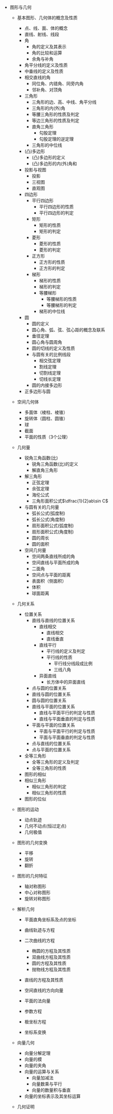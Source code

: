 * 图形与几何
  * 基本图形、几何体的概念及性质
    * 点、线、面、体的概念
    * 直线、射线、线段
    * 角
      * 角的定义及其表示
      * 角的比较和运算
      * 余角与补角
    * 角平分线的定义及性质
    * 中垂线的定义及性质
    * 相交直线的角
      * 同位角、内错角、同旁内角
      * 邻补角、对顶角
    * 三角形
      * 三角形的边、高、中线、角平分线
      * 三角形的内(外)角
      * 等腰三角形的性质及判定
      * 等边三角形的性质及判定
      * 直角三角形
        * 勾股定理
        * 勾股定理的逆定理
      * 三角形的中位线
    * (凸)多边形
      * (凸)多边形的定义
      * (凸)多边形的内(外)角和
    * 投影与视图
      * 投影
      * 三视图
      * 直观图
    * 四边形
      * 平行四边形
        * 平行四边形的性质
        * 平行四边形的判定
      * 矩形
        * 矩形的性质
        * 矩形的判定
      * 菱形
        * 菱形的性质
        * 菱形的判定
      * 正方形
        * 正方形的性质
        * 正方形的判定
      * 梯形
        * 梯形的性质
        * 梯形的判定
        * 等腰梯形
          * 等腰梯形的性质
          * 等腰梯形的判定
        * 梯形的中位线
    * 圆
      * 圆的定义
      * 圆心角、弧、弦、弦心距的概念及联系
      * 垂径定理
      * 圆心角与圆周角
      * 圆的切线的定义及性质
      * 与圆有关的比例线段
        * 相交弦定理
        * 割线定理
        * 切割线定理
        * 切线长定理
      * 圆的内接多边形
    * 正多边形与圆
  * 空间几何体
    * 多面体（棱柱、棱锥）
    * 旋转体（圆柱、圆锥）
    * 球
    * 截面
    * 平面的性质（3个公理）
  * 几何量
    * 锐角三角函数(比)
      * 锐角三角函数(比)的定义
      * 解直角三角形
    * 解三角形
      * 正弦定理
      * 余弦定理
      * 海伦公式
      * 三角形面积公式$\dfrac{1}{2}ab\sin C$
    * 与圆有关的几何量
      * 弧长公式(弧度制)
      * 弧长公式(角度制)
      * 扇形面积公式(弧度制)
      * 扇形面积公式(角度制)
      * 圆的周长
      * 圆的面积
    * 空间几何量
      * 空间两条直线所成的角
      * 空间直线与平面所成的角
      * 二面角
      * 空间点与平面的距离
      * 表面积（侧面积）
      * 体积
      * 球面距离
  * 几何关系
    * 位置关系
      * 直线与直线的位置关系
        * 直线相交
          * 直线相交
          * 直线垂直
        * 直线平行
          * 平行线的定义及判定
           * 平行线的性质
             * 平行线分线段成比例
             * 三线八角
         * 异面直线
           * 长方体中的异面直线
       * 点与圆的位置关系
      * 直线与圆的位置关系
      * 圆与圆的位置关系
      * 直线与平面的位置关系
        * 直线与平面平行的判定与性质
        * 直线与平面垂直的判定与性质
      * 平面与平面的位置关系
        * 平面与平面平行的判定与性质
        * 平面与平面垂直的判定与性质
      * 点与直线的位置关系
      * 点与平面的位置关系
    * 全等三角形
      * 全等三角形的定义及判定
      * 全等三角形的性质
    * 图形的相似
    * 相似三角形
      * 相似三角形的判定 
      * 相似三角形的性质
    * 图形的位似

  * 图形的运动
    * 动点轨迹
    * 几何不动点(恒过定点)
    * 几何极值
  * 图形的几何变换
    * 平移
    * 旋转
    * 翻折

  * 图形的几何特征
    * 轴对称图形
    * 中心对称图形
    * 旋转对称图形

  * 解析几何

    * 平面直角坐标系及点的坐标
    * 曲线轨迹与方程
    * 二次曲线的方程
      * 椭圆的方程及其性质
      * 双曲线方程及其性质
      * 圆的方程及其性质
      * 抛物线方程及其性质
    * 直线的方程及其性质
    * 空间直线的方向向量
    * 平面的法向量

    * 参数方程
    * 极坐标方程
    * 坐标系变换

  * 向量几何
    * 向量分解定理
    * 向量的模
    * 向量的夹角
    * 向量的运算与关系
      * 向量加减法
      * 向量数乘与平行
      * 向量的数量积与垂直
    * 向量的坐标表示及其坐标运算
  * 几何证明
